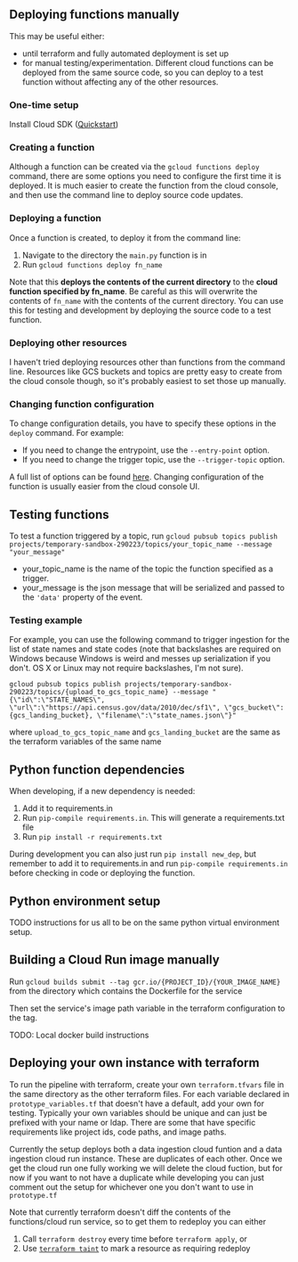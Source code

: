 ## Deploying functions manually
This may be useful either:
- until terraform and fully automated deployment is set up
- for manual testing/experimentation. Different cloud functions can be deployed from the same source code, so you can deploy to a test function without affecting any of the other resources.

### One-time setup
Install Cloud SDK ([Quickstart](https://cloud.google.com/sdk/docs/quickstart))

### Creating a function
Although a function can be created via the `gcloud functions deploy` command, there are some options you need to configure the first time it is deployed. It is much easier to create the function from the cloud console, and then use the command line to deploy source code updates.

### Deploying a function
Once a function is created, to deploy it from the command line:
1. Navigate to the directory the `main.py` function is in
2. Run `gcloud functions deploy fn_name`

Note that this **deploys the contents of the current directory** to the **cloud function specified by fn_name**. Be careful as this will overwrite the contents of `fn_name` with the contents of the current directory. You can use this for testing and development by deploying the source code to a test function.

### Deploying other resources
I haven't tried deploying resources other than functions from the command line. Resources like GCS buckets and topics are pretty easy to create from the cloud console though, so it's probably easiest to set those up manually.

### Changing function configuration
To change configuration details, you have to specify these options in the `deploy` command. For example:
- If you need to change the entrypoint, use the `--entry-point` option.
- If you need to change the trigger topic, use the `--trigger-topic` option.

A full list of options can be found [here](https://cloud.google.com/sdk/gcloud/reference/functions/deploy). Changing configuration of the function is usually easier from the cloud console UI.

## Testing functions
To test a function triggered by a topic, run
`gcloud pubsub topics publish projects/temporary-sandbox-290223/topics/your_topic_name --message "your_message"`
- your_topic_name is the name of the topic the function specified as a trigger.
- your_message is the json message that will be serialized and passed to the `'data'` property of the event.

### Testing example
For example, you can use the following command to trigger ingestion for the list of state names and state codes (note that backslashes are required on Windows because Windows is weird and messes up serialization if you don't. OS X or Linux may not require backslashes, I'm not sure).

`gcloud pubsub topics publish projects/temporary-sandbox-290223/topics/{upload_to_gcs_topic_name} --message "{\"id\":\"STATE_NAMES\", \"url\":\"https://api.census.gov/data/2010/dec/sf1\", \"gcs_bucket\":{gcs_landing_bucket}, \"filename\":\"state_names.json\"}"`

where `upload_to_gcs_topic_name` and `gcs_landing_bucket` are the same as the terraform variables of the same name

## Python function dependencies
When developing, if a new dependency is needed:
1. Add it to requirements.in
2. Run  `pip-compile requirements.in`. This will generate a requirements.txt file
3. Run `pip install -r requirements.txt`

During development you can also just run `pip install new_dep`, but remember to add it to requirements.in and run `pip-compile requirements.in` before checking in code or deploying the function.

## Python environment setup
TODO instructions for us all to be on the same python virtual environment setup.

## Building a Cloud Run image manually

Run `gcloud builds submit --tag gcr.io/{PROJECT_ID}/{YOUR_IMAGE_NAME}` from the directory which contains the Dockerfile for the service

Then set the service's image path variable in the terraform configuration to the tag. 

TODO: Local docker build instructions

## Deploying your own instance with terraform
To run the pipeline with terraform, create your own `terraform.tfvars` file in the same directory as the other terraform files. For each variable declared in `prototype_variables.tf` that doesn't have a default, add your own for testing. Typically your own variables should be unique and can just be prefixed with your name or ldap. There are some that have specific requirements like project ids, code paths, and image paths.

Currently the setup deploys both a data ingestion cloud funtion and a data ingestion cloud run instance. These are duplicates of each other. Once we get the cloud run one fully working we will delete the cloud fuction, but for now if you want to not have a duplicate while developing you can just comment out the setup for whichever one you don't want to use in `prototype.tf`

Note that currently terraform doesn't diff the contents of the functions/cloud run service, so to get them to redeploy you can either
1. Call `terraform destroy` every time before `terraform apply`, or
2. Use [`terraform taint`](https://www.terraform.io/docs/commands/taint.html) to mark a resource as requiring redeploy
